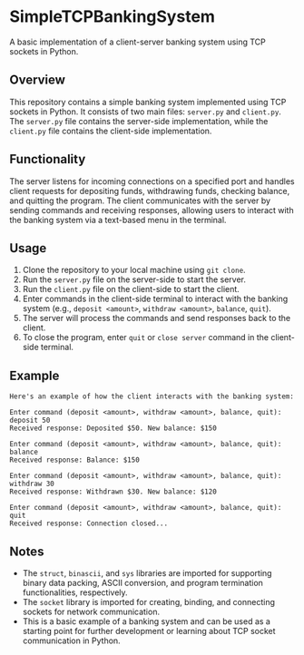 # SimpleTCPBankingSystem

A basic implementation of a client-server banking system using TCP sockets in Python.

## Overview

This repository contains a simple banking system implemented using TCP sockets in Python. It consists of two main files: `server.py` and `client.py`. The `server.py` file contains the server-side implementation, while the `client.py` file contains the client-side implementation.

## Functionality

The server listens for incoming connections on a specified port and handles client requests for depositing funds, withdrawing funds, checking balance, and quitting the program. The client communicates with the server by sending commands and receiving responses, allowing users to interact with the banking system via a text-based menu in the terminal.

## Usage

1. Clone the repository to your local machine using `git clone`.
2. Run the `server.py` file on the server-side to start the server.
3. Run the `client.py` file on the client-side to start the client.
4. Enter commands in the client-side terminal to interact with the banking system (e.g., `deposit <amount>`, `withdraw <amount>`, `balance`, `quit`).
5. The server will process the commands and send responses back to the client.
6. To close the program, enter `quit` or `close server` command in the client-side terminal.

## Example
```
Here's an example of how the client interacts with the banking system:

Enter command (deposit <amount>, withdraw <amount>, balance, quit): deposit 50
Received response: Deposited $50. New balance: $150

Enter command (deposit <amount>, withdraw <amount>, balance, quit): balance
Received response: Balance: $150

Enter command (deposit <amount>, withdraw <amount>, balance, quit): withdraw 30
Received response: Withdrawn $30. New balance: $120

Enter command (deposit <amount>, withdraw <amount>, balance, quit): quit
Received response: Connection closed...
```

## Notes

- The `struct`, `binascii`, and `sys` libraries are imported for supporting binary data packing, ASCII conversion, and program termination functionalities, respectively.
- The `socket` library is imported for creating, binding, and connecting sockets for network communication.
- This is a basic example of a banking system and can be used as a starting point for further development or learning about TCP socket communication in Python.
